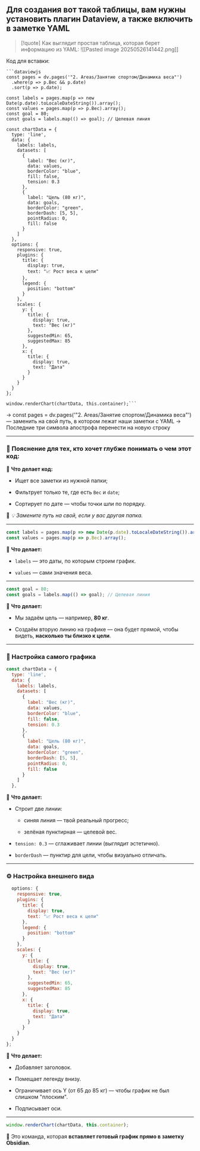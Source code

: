 ## Для создания вот такой таблицы, вам нужны установить плагин Dataview, а также включить в заметке YAML


>[!quote] Как выглядит простая таблица, которая берет информацию из YAML:
![[Pasted image 20250526141442.png]]


Код для вставки:
```
```dataviewjs
const pages = dv.pages('"2. Areas/Занятие спортом/Динамика веса"')
  .where(p => p.Вес && p.date)
  .sort(p => p.date);

const labels = pages.map(p => new Date(p.date).toLocaleDateString()).array();
const values = pages.map(p => p.Вес).array();
const goal = 80;
const goals = labels.map(() => goal); // Целевая линия

const chartData = {
  type: 'line',
  data: {
    labels: labels,
    datasets: [
      {
        label: "Вес (кг)",
        data: values,
        borderColor: "blue",
        fill: false,
        tension: 0.3
      },
      {
        label: "Цель (80 кг)",
        data: goals,
        borderColor: "green",
        borderDash: [5, 5],
        pointRadius: 0,
        fill: false
      }
    ]
  },
  options: {
    responsive: true,
    plugins: {
      title: {
        display: true,
        text: "📈 Рост веса к цели"
      },
      legend: {
        position: "bottom"
      }
    },
    scales: {
      y: {
        title: {
          display: true,
          text: "Вес (кг)"
        },
        suggestedMin: 65,
        suggestedMax: 85
      },
      x: {
        title: {
          display: true,
          text: "Дата"
        }
      }
    }
  }
};

window.renderChart(chartData, this.container);```
```


-> const pages = dv.pages('"2. Areas/Занятие спортом/Динамика веса"') — заменить на свой путь, в котором лежат наши заметки с YAML
-> Последние три символа апострофа перенести на новую строку

---



### 🧠 Пояснение для тех, кто хочет глубже понимать о чем этот код:


🔹 **Что делает код:**

- Ищет все заметки из нужной папки;
    
- Фильтрует только те, где есть `Вес` и `date`;
    
- Сортирует по дате — чтобы точки шли по порядку.
    

📌 _💡 Замените путь на свой, если у вас другая папка._

---

```js
const labels = pages.map(p => new Date(p.date).toLocaleDateString()).array();
const values = pages.map(p => p.Вес).array();
```

🔹 **Что делает:**

- `labels` — это даты, по которым строим график.
    
- `values` — сами значения веса.
    

---

```js
const goal = 80;
const goals = labels.map(() => goal); // Целевая линия
```

🔹 **Что делает:**

- Мы задаём цель — например, **80 кг**.
    
- Создаём вторую линию на графике — она будет прямой, чтобы видеть, **насколько ты близко к цели**.
    

---

### 🧱 Настройка самого графика

```js
const chartData = {
  type: 'line',
  data: {
    labels: labels,
    datasets: [
      {
        label: "Вес (кг)",
        data: values,
        borderColor: "blue",
        fill: false,
        tension: 0.3
      },
      {
        label: "Цель (80 кг)",
        data: goals,
        borderColor: "green",
        borderDash: [5, 5],
        pointRadius: 0,
        fill: false
      }
    ]
  },
```

🔹 **Что делает:**

- Строит две линии:
    
    - синяя линия — твой реальный прогресс;
        
    - зелёная пунктирная — целевой вес.
        
- `tension: 0.3` — сглаживает линии (выглядит эстетично).
    
- `borderDash` — пунктир для цели, чтобы визуально отличать.
    

---

### ⚙️ Настройка внешнего вида

```js
  options: {
    responsive: true,
    plugins: {
      title: {
        display: true,
        text: "📈 Рост веса к цели"
      },
      legend: {
        position: "bottom"
      }
    },
    scales: {
      y: {
        title: {
          display: true,
          text: "Вес (кг)"
        },
        suggestedMin: 65,
        suggestedMax: 85
      },
      x: {
        title: {
          display: true,
          text: "Дата"
        }
      }
    }
  }
};
```

🔹 **Что делает:**

- Добавляет заголовок.
    
- Помещает легенду внизу.
    
- Ограничивает ось Y (от 65 до 85 кг) — чтобы график не был слишком "плоским".
    
- Подписывает оси.
    

---

```js
window.renderChart(chartData, this.container);
```

🔹 Это команда, которая **вставляет готовый график прямо в заметку Obsidian**.


    
